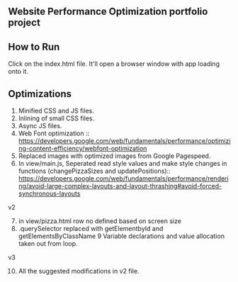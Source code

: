 ## Website Performance Optimization portfolio project

## How to Run
Click on the index.html file. It'll open a browser window with app loading onto it.

## Optimizations
1. Minified CSS and JS files.
2. Inlining of small CSS files.
3. Async JS files.
4. Web Font optimization :: https://developers.google.com/web/fundamentals/performance/optimizing-content-efficiency/webfont-optimization
5. Replaced images with optimized images from Google Pagespeed.
6. In view/main.js, Seperated read style values and make style changes in functions (changePizzaSizes and updatePositions):: https://developers.google.com/web/fundamentals/performance/rendering/avoid-large-complex-layouts-and-layout-thrashing#avoid-forced-synchronous-layouts

v2

7. in view/pizza.html row no defined based on screen size
8. .querySelector replaced with getElementbyId and getElementsByClassName
9 Variable declarations and value allocation taken out from loop.

v3

10. All the suggested modifications in v2 file.